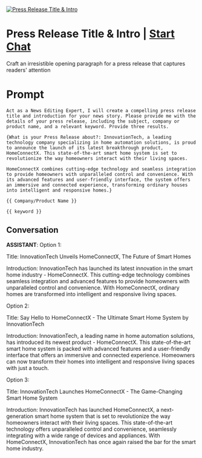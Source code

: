 
[![Press Release Title & Intro](https://flow-prompt-covers.s3.us-west-1.amazonaws.com/icon/minimalist/mini_3.png)](https://gptcall.net/chat.html?data=%7B%22contact%22%3A%7B%22id%22%3A%22EexjFzBf7mP6w4hRL_EmD%22%2C%22flow%22%3Atrue%7D%7D)
# Press Release Title & Intro | [Start Chat](https://gptcall.net/chat.html?data=%7B%22contact%22%3A%7B%22id%22%3A%22EexjFzBf7mP6w4hRL_EmD%22%2C%22flow%22%3Atrue%7D%7D)
Craft an irresistible opening paragraph for a press release that captures readers' attention

# Prompt

```
Act as a News Editing Expert, I will create a compelling press release title and introduction for your news story. Please provide me with the details of your press release, including the subject, company or product name, and a relevant keyword. Provide three results.

{What is your Press Release about?: InnovationTech, a leading technology company specializing in home automation solutions, is proud to announce the launch of its latest breakthrough product, HomeConnectX. This state-of-the-art smart home system is set to revolutionize the way homeowners interact with their living spaces.

HomeConnectX combines cutting-edge technology and seamless integration to provide homeowners with unparalleled control and convenience. With its advanced features and user-friendly interface, the system offers an immersive and connected experience, transforming ordinary houses into intelligent and responsive homes.}

{{ Company/Product Name }}

{{ keyword }}
```

## Conversation

**ASSISTANT**: Option 1:

Title: InnovationTech Unveils HomeConnectX, The Future of Smart Homes



Introduction: InnovationTech has launched its latest innovation in the smart home industry - HomeConnectX. This cutting-edge technology combines seamless integration and advanced features to provide homeowners with unparalleled control and convenience. With HomeConnectX, ordinary homes are transformed into intelligent and responsive living spaces.



Option 2:

Title: Say Hello to HomeConnectX - The Ultimate Smart Home System by InnovationTech



Introduction: InnovationTech, a leading name in home automation solutions, has introduced its newest product - HomeConnectX. This state-of-the-art smart home system is packed with advanced features and a user-friendly interface that offers an immersive and connected experience. Homeowners can now transform their homes into intelligent and responsive living spaces with just a touch.



Option 3:

Title: InnovationTech Launches HomeConnectX - The Game-Changing Smart Home System



Introduction: InnovationTech has launched HomeConnectX, a next-generation smart home system that is set to revolutionize the way homeowners interact with their living spaces. This state-of-the-art technology offers unparalleled control and convenience, seamlessly integrating with a wide range of devices and appliances. With HomeConnectX, InnovationTech has once again raised the bar for the smart home industry.


